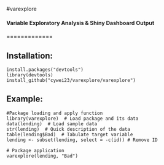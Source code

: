 #varexplore
#### Variable Exploratory Analysis & Shiny Dashboard Output
=============

## Installation:
```
install.packages("devtools")
library(devtools)
install_github("cywei23/varexplore/varexplore")
```
## Example:
```eval_rst
#Package loading and apply function
library(varexplore)  # Load package and its data
data(lending)  # Load sample data
str(lending)  # Quick description of the data
table(lending$Bad)  # Tabulate target variable
lending <- subset(lending, select = -c(id)) # Remove ID

# Package application
varexplore(lending, "Bad")
```
